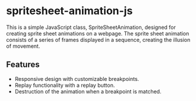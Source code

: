 # spritesheet-animation-js

This is a simple JavaScript class, SpriteSheetAnimation, designed for creating sprite sheet animations on a webpage. The sprite sheet animation consists of a series of frames displayed in a sequence, creating the illusion of movement.

## Features
- Responsive design with customizable breakpoints.
- Replay functionality with a replay button.
- Destruction of the animation when a breakpoint is matched.